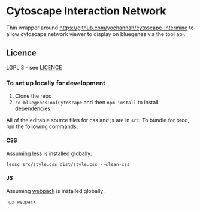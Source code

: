 #  Cytoscape Interaction Network

Thin wrapper around https://github.com/yochannah/cytoscape-intermine to allow cytoscape network viewer to display on bluegenes via the tool api.

## Licence
LGPL 3 - see [LICENCE](LICENCE)

### To set up locally for development

1. Clone the repo
2. `cd bluegenesToolCytoscape` and then `npm install` to install dependencies.

All of the editable source files for css and js are in `src`. To bundle for prod, run the following commands:

#### CSS

Assuming [less](http://lesscss.org/) is installed globally:

```
lessc src/style.css dist/style.css --clean-css
```

#### JS

Assuming [webpack](https://webpack.js.org/) is installed globally:

```
npx webpack
```
